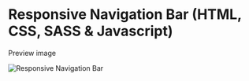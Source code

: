 # Responsive Navigation Bar (HTML, CSS, SASS & Javascript)

Preview image

![Responsive Navigation Bar](https://gcdnb.pbrd.co/images/h8pQK8DvpHig.png?o=1 "Responsive Navigation Bar")
